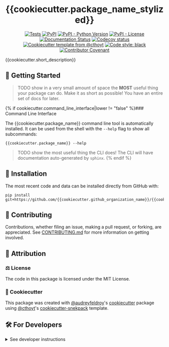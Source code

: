 <!--
<p align="center">
  <img src="https://github.com/{{cookiecutter.github_organization_name}}/{{cookiecutter.github_repository_name}}/raw/main/docs/source/logo.png" height="150">
</p>
-->

<h1 align="center">
  {{cookiecutter.package_name_stylized}}
</h1>

<p align="center">
    <a href="https://github.com/{{cookiecutter.github_organization_name}}/{{cookiecutter.github_repository_name}}/actions/workflows/tests.yml">
        <img alt="Tests" src="https://github.com/{{cookiecutter.github_organization_name}}/{{cookiecutter.github_repository_name}}/actions/workflows/tests.yml/badge.svg" /></a>
    <a href="https://pypi.org/project/{{cookiecutter.package_name}}">
        <img alt="PyPI" src="https://img.shields.io/pypi/v/{{cookiecutter.package_name}}" /></a>
    <a href="https://pypi.org/project/{{cookiecutter.package_name}}">
        <img alt="PyPI - Python Version" src="https://img.shields.io/pypi/pyversions/{{cookiecutter.package_name}}" /></a>
    <a href="https://github.com/{{cookiecutter.github_organization_name}}/{{cookiecutter.github_repository_name}}/blob/main/LICENSE">
        <img alt="PyPI - License" src="https://img.shields.io/pypi/l/{{cookiecutter.package_name}}" /></a>
    <a href='https://{{cookiecutter.package_name}}.readthedocs.io/en/latest/?badge=latest'>
        <img src='https://readthedocs.org/projects/{{cookiecutter.package_name}}/badge/?version=latest' alt='Documentation Status' /></a>
    <a href="https://codecov.io/gh/{{cookiecutter.github_organization_name}}/{{cookiecutter.github_repository_name}}/branch/main">
        <img src="https://codecov.io/gh/{{cookiecutter.github_organization_name}}/{{cookiecutter.github_repository_name}}/branch/main/graph/badge.svg" alt="Codecov status" /></a>  
    <a href="https://github.com/cthoyt/cookiecutter-python-package">
        <img alt="Cookiecutter template from @cthoyt" src="https://img.shields.io/badge/Cookiecutter-snekpack-blue" /></a>
    <a href='https://github.com/psf/black'>
        <img src='https://img.shields.io/badge/code%20style-black-000000.svg' alt='Code style: black' /></a>
    <a href="https://github.com/{{cookiecutter.github_organization_name}}/{{cookiecutter.github_repository_name}}/blob/main/.github/CODE_OF_CONDUCT.md">
        <img src="https://img.shields.io/badge/Contributor%20Covenant-2.1-4baaaa.svg" alt="Contributor Covenant"/></a>
</p>

{{cookiecutter.short_description}}

## 💪 Getting Started

> TODO show in a very small amount of space the **MOST** useful thing your package can do.
> Make it as short as possible! You have an entire set of docs for later.

{% if cookiecutter.command_line_interface|lower != "false" %}### Command Line Interface

The {{cookiecutter.package_name}} command line tool is automatically installed. It can
be used from the shell with the `--help` flag to show all subcommands:

```shell
{{cookiecutter.package_name}} --help
```

> TODO show the most useful thing the CLI does! The CLI will have documentation auto-generated
> by `sphinx`.
{% endif %}
## 🚀 Installation

<!-- Uncomment this section after your first ``tox -e finish``
The most recent release can be installed from
[PyPI](https://pypi.org/project/{{cookiecutter.package_name}}/) with:

```shell
pip install {{cookiecutter.package_name}}
```
-->

The most recent code and data can be installed directly from GitHub with:

```shell
pip install git+https://github.com/{{cookiecutter.github_organization_name}}/{{cookiecutter.github_repository_name}}.git
```

## 👐 Contributing

Contributions, whether filing an issue, making a pull request, or forking, are appreciated. See
[CONTRIBUTING.md](https://github.com/{{cookiecutter.github_organization_name}}/{{cookiecutter.github_repository_name}}/blob/master/.github/CONTRIBUTING.md) for more information on getting involved.

## 👋 Attribution

### ⚖️ License

The code in this package is licensed under the MIT License.

<!--
### 📖 Citation

Citation goes here!
-->

<!--
### 🎁 Support

This project has been supported by the following organizations (in alphabetical order):

- [Harvard Program in Therapeutic Science - Laboratory of Systems Pharmacology](https://hits.harvard.edu/the-program/laboratory-of-systems-pharmacology/)

-->

<!--
### 💰 Funding

This project has been supported by the following grants:

| Funding Body                                             | Program                                                                                                                       | Grant           |
|----------------------------------------------------------|-------------------------------------------------------------------------------------------------------------------------------|-----------------|
| DARPA                                                    | [Automating Scientific Knowledge Extraction (ASKE)](https://www.darpa.mil/program/automating-scientific-knowledge-extraction) | HR00111990009   |
-->

### 🍪 Cookiecutter

This package was created with [@audreyfeldroy](https://github.com/audreyfeldroy)'s
[cookiecutter](https://github.com/cookiecutter/cookiecutter) package using [@cthoyt](https://github.com/cthoyt)'s
[cookiecutter-snekpack](https://github.com/cthoyt/cookiecutter-snekpack) template.

## 🛠️ For Developers

<details>
  <summary>See developer instructions</summary>

The final section of the README is for if you want to get involved by making a code contribution.

### Development Installation

To install in development mode, use the following:

```bash
git clone git+https://github.com/{{cookiecutter.github_organization_name}}/{{cookiecutter.github_repository_name}}.git
cd {{cookiecutter.github_repository_name}}
pip install -e .
```

### Updating Package Boilerplate

This project uses `cruft` to keep boilerplate (i.e., configuration, contribution guidelines, documentation
configuration)
up-to-date with the upstream cookiecutter package. Update with the following:

```shell
pip install cruft
cruft update
```

More info on Cruft's update command is
available [here](https://github.com/cruft/cruft?tab=readme-ov-file#updating-a-project).

### 🥼 Testing

After cloning the repository and installing `tox` and `tox-uv` with `pip install tox tox-uv`,
the unit tests in the `tests/` folder can be run reproducibly with:

```shell
tox
```

Additionally, these tests are automatically re-run with each commit in a
[GitHub Action](https://github.com/{{cookiecutter.github_organization_name}}/{{cookiecutter.github_repository_name}}/actions?query=workflow%3ATests).

### 📖 Building the Documentation

The documentation can be built locally using the following:

```shell
git clone git+https://github.com/{{cookiecutter.github_organization_name}}/{{cookiecutter.github_repository_name}}.git
cd {{cookiecutter.github_repository_name}}
tox -e docs
open docs/build/html/index.html
``` 

The documentation automatically installs the package as well as the `docs`
extra specified in the [`setup.cfg`](setup.cfg). `sphinx` plugins
like `texext` can be added there. Additionally, they need to be added to the
`extensions` list in [`docs/source/conf.py`](docs/source/conf.py).

The documentation can be deployed to [ReadTheDocs](https://readthedocs.io) using 
[this guide](https://docs.readthedocs.io/en/stable/intro/import-guide.html).
The [`.readthedocs.yml`](.readthedocs.yml) YAML file contains all the configuration you'll need.
You can also set up continuous integration on GitHub to check not only that
Sphinx can build the documentation in an isolated environment (i.e., with ``tox -e docs-test``)
but also that [ReadTheDocs can build it too](https://docs.readthedocs.io/en/stable/pull-requests.html).

### 📦 Making a Release

After installing the package in development mode and installing `tox` and `tox-uv` with `pip install tox tox-uv`,
the commands for making a new release are contained within the `finish` environment
in `tox.ini`. Run the following from the shell:

```shell
tox -e finish
```

This script does the following:

1. Uses [Bump2Version](https://github.com/c4urself/bump2version) to switch the version number in the `setup.cfg`, `CITATION.cff`,
   `src/{{cookiecutter.package_name}}/version.py`, and [`docs/source/conf.py`](docs/source/conf.py) to not have the `-dev` suffix
2. Packages the code in both a tar archive and a wheel using [`build`](https://github.com/pypa/build)
3. Uploads to PyPI using [`twine`](https://github.com/pypa/twine). Be sure to have a `.pypirc` file
   configured to avoid the need for manual input at this step
4. Push to GitHub. You'll need to make a release going with the commit where the version was bumped.
5. Bump the version to the next patch. If you made big changes and want to bump the version by minor, you can
   use `tox -e bumpversion -- minor` after.

</details>
